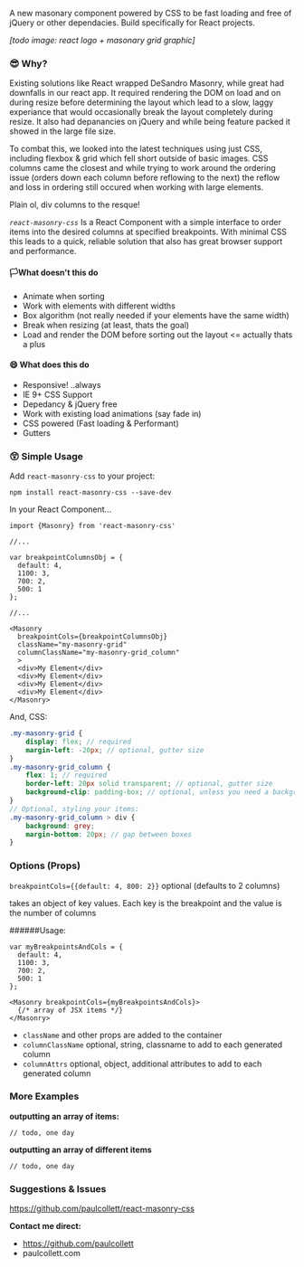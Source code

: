 A new masonary component powered by CSS to be fast loading and free of jQuery or other dependacies. Build specifically for React projects.

*[todo image: react logo + masonary grid graphic]*

### 😎 Why? 

Existing solutions like React wrapped DeSandro Masonry, while great had downfalls in our react app. It required rendering the DOM on load and on during resize before determining the layout which lead to a slow, laggy experiance that would occasionally break the layout completely during resize. It also had depanancies on jQuery and while being feature packed it showed in the large file size.

To combat this, we looked into the latest techniques using just CSS, including flexbox & grid which fell short outside of basic images. CSS columns came the closest and while trying to work around the ordering issue (orders down each column before reflowing to the next) the reflow and loss in ordering still occured when working with large elements.

Plain ol, div columns to the resque!

*`react-masonry-css`* Is a React Component with a simple interface to order items into the desired columns at specified breakpoints. With minimal CSS this leads to a quick, reliable solution that also has great browser support and performance.

#### 🏳️What doesn't this do

* Animate when sorting
* Work with elements with different widths
* Box algorithm (not really needed if your elements have the same width)
* Break when resizing (at least, thats the goal)
* Load and render the DOM before sorting out the layout <= actually thats a plus

#### 😄 What does this do
* Responsive! ..always
* IE 9+ CSS Support
* Depedancy & jQuery free
* Work with existing load animations (say fade in)
* CSS powered (Fast loading & Performant)
* Gutters


### 😲 Simple Usage

Add `react-masonry-css` to your project:

`npm install react-masonry-css --save-dev`

In your React Component...
```JSX
import {Masonry} from 'react-masonry-css'

//...

var breakpointColumnsObj = {
  default: 4,
  1100: 3,
  700: 2,
  500: 1
};

//...

<Masonry
  breakpointCols={breakpointColumnsObj}
  className="my-masonry-grid"
  columnClassName="my-masonry-grid_column"
  >
  <div>My Element</div>
  <div>My Element</div>
  <div>My Element</div>
  <div>My Element</div>
</Masonry>

```

And, CSS:
```SCSS
.my-masonry-grid {
    display: flex; // required
    margin-left: -20px; // optional, gutter size
}
.my-masonry-grid_column {
    flex: 1; // required
    border-left: 20px solid transparent; // optional, gutter size
    background-clip: padding-box; // optional, unless you need a background on your column
}
// Optional, styling your items:
.my-masonry-grid_column > div {
    background: grey;
    margin-bottom: 20px; // gap between boxes
}
```

### Options (Props)

`breakpointCols={{default: 4, 800: 2}}` optional (defaults to 2 columns)

takes an object of key values. Each key is the breakpoint and the value is the number of columns

######Usage:

```JSX
var myBreakpointsAndCols = {
  default: 4,
  1100: 3,
  700: 2,
  500: 1
};

<Masonry breakpointCols={myBreakpointsAndCols}>
  {/* array of JSX items */}
</Masonry>
```

* `className` and other props are added to the container
* `columnClassName` optional, string, classname to add to each generated column
* `columnAttrs` optional, object, additional attributes to add to each generated column

### More Examples

**outputting an array of items:**
```JSX
// todo, one day
```

**outputting an array of different items**

```JSX
// todo, one day
```

### Suggestions & Issues
https://github.com/paulcollett/react-masonry-css

**Contact me direct:**
* https://github.com/paulcollett
* paulcollett.com
